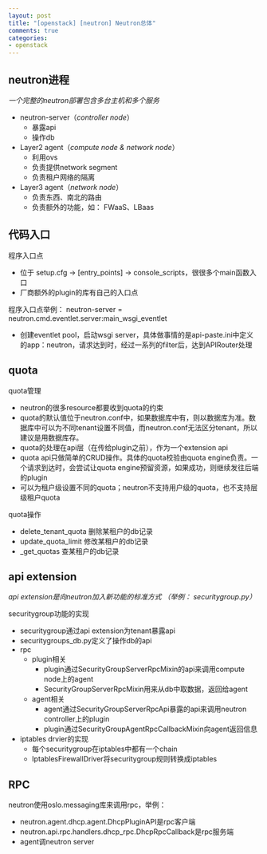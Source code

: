 ```yaml
---
layout: post
title: "[openstack] [neutron] Neutron总体"
comments: true
categories:
- openstack
---
```


neutron进程
-----------

*一个完整的neutron部署包含多台主机和多个服务*

  - neutron-server（*controller node*）
    - 暴露api
    - 操作db
  - Layer2 agent（*compute node & network node*）
    - 利用ovs
    - 负责提供network segment
    - 负责租户网络的隔离
  - Layer3 agent（*network node*）
    - 负责东西、南北的路由
    - 负责额外的功能，如： FWaaS、LBaas

代码入口
-------

程序入口点
  - 位于 setup.cfg -> [entry\_points] -> console\_scripts，很很多个main函数入口
  - 厂商额外的plugin的库有自己的入口点

程序入口点举例： neutron-server = neutron.cmd.eventlet.server:main\_wsgi\_eventlet
  - 创建eventlet pool，启动wsgi server，具体做事情的是api-paste.ini中定义的app：neutron，请求达到时，经过一系列的filter后，达到APIRouter处理

quota
-----

quota管理

  - neutron的很多resource都要收到quota的约束
  - quota的默认值位于neutron.conf中，如果数据库中有，则以数据库为准。数据库中可以为不同tenant设置不同值，而neutron.conf无法区分tenant，所以建议是用数据库存。
  - quota的处理在api层（在传给plugin之前），作为一个extension api
  - quota api只做简单的CRUD操作。具体的quota校验由quota engine负责。一个请求到达时，会尝试让quota engine预留资源，如果成功，则继续发往后端的plugin
  - 可以为租户级设置不同的quota；neutron不支持用户级的quota，也不支持层级租户quota

quota操作

  - delete\_tenant\_quota 删除某租户的db记录
  - update\_quota\_limit 修改某租户的db记录
  - \_get_quotas 查某租户的db记录

api extension
---------------

*api extension是向neutron加入新功能的标准方式 （举例： securitygroup.py）*

securitygroup功能的实现

  - securitygroup通过api extension为tenant暴露api
  - securitygroups_db.py定义了操作db的api
  - rpc
    - plugin相关
      - plugin通过SecurityGroupServerRpcMixin的api来调用compute node上的agent
      - SecurityGroupServerRpcMixin用来从db中取数据，返回给agent
    - agent相关
      - agent通过SecurityGroupServerRpcApi暴露的api来调用neutron controller上的plugin
      - plugin通过SecurityGroupAgentRpcCallbackMixin向agent返回信息
  - iptables drvier的实现
    - 每个securitygroup在iptables中都有一个chain
    - IptablesFirewallDriver将securitygroup规则转换成iptables

RPC
----

neutron使用oslo.messaging库来调用rpc，举例：

  - neutron.agent.dhcp.agent.DhcpPluginAPI是rpc客户端
  - neutron.api.rpc.handlers.dhcp_rpc.DhcpRpcCallback是rpc服务端
  - agent调neutron server
